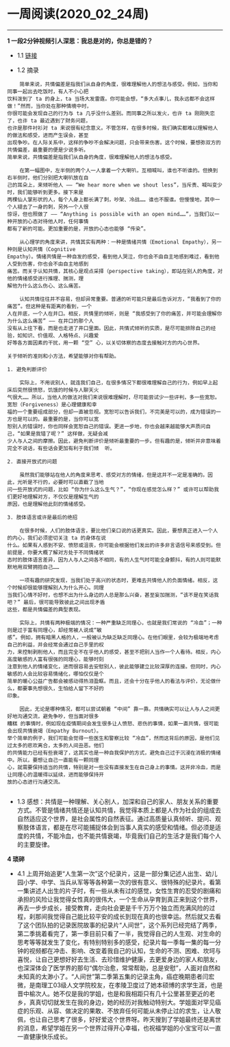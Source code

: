 # 一周阅读(2020_02_24周)

---

**1 一段2分钟视频引人深思：我总是对的，你总是错的？**

- 1.1 [链接](https://mp.weixin.qq.com/s/zU9VIJYF2Ydmu4wOlH_ahQ)

- 1.2 摘录
~~~
    简单来说，共情偏差是指我们从自身的角度，很难理解他人的想法与感受。例如，当你和同事一起出去吃饭时，有人不小心把  
饮料泼到了 ta 的身上，ta 当场大发雷霆。你可能会想，“多大点事儿，我永远都不会这样做！”然而，当你处在那种情境中时，  
你很可能会发现自己的行为与 ta 几乎没什么差别。而同事之所以发火，也许 ta 刚刚失恋了，也许 ta 最近遇到了财务问题，  
也许是那件衬衫对 ta 来说很有纪念意义。不管怎样，在很多时候，我们确实都难以理解他人的做法和感受，进而产生误会，甚至  
出现争吵。在人际关系中，这样的争吵不会解决问题，只会带来伤害。这个时候，要想弥双方的共情偏差，最重要的便是少说多听。  
简单来说，共情偏差是指我们从自身的角度，很难理解他人的想法与感受。  

    在第一幅图中，左半侧的两个人一人拿着一个大喇叭，互相喊叫，谁也不听谁的。但换到右半侧时，他们分别把大喇叭放在自  
己的耳朵上，来倾听他人 —— “We hear more when we shout less”，当斥责、喊叫变少时，我们能够听到更多。接下来是  
两棵仙人掌形状的人，每个人身上都长满了刺，吵架、冷战…… 谁也不服谁。但慢慢地，其中一个人褪去了一身的刺，另外一个人很  
惊讶，但也照做了 —— “Anything is possible with an open mind……”，当我们以一种开放的心态对待他人时，任何事情  
都有了新的可能。更加重要的是，开放的心态也能够 “传染”。  

    从心理学的角度来讲，共情其实有两种：一种是情绪共情（Emotional Empathy），另一种则是认知共情（Cognitive   
Empathy）。情绪共情是一种自发的感受，看到他人哭泣，你也会不由自主地感到难过，看到他人受到伤害，你也会不由自主地感到  
痛苦。而关于认知共情，其核心是观点采择（perspective taking），即站在别人的角度，对他的情绪感受进行推理、揣测，理  
解他为什么这么伤心、这么痛苦。  

    认知共情往往并不容易，但却异常重要。普通的听可能只是最后告诉对方，“我看到了你的痛苦”。但这种是有距离的看到，一个  
人在井底，一个人在井口。相反，共情里的倾听，则是 “我感受到了你的痛苦，并可能会理解你为什么这么痛苦” —— 在井口的那个人  
没有从上往下看，而是也走进了井口里面。因此，共情式倾听的实质，是尽可能排除自己的经验，如知识、价值观、人格特点、兴趣爱  
好等各方面因素的干扰，用一颗 “空” 心，以关切体察的态度去接触对方的内心世界。  

关于倾听的准则和小方法，希望能够对你有帮助。  

1. 避免判断评价  

    实际上，不用说别人，就连我们自己，在很多情况下都很难理解自己的行为，例如早上起床后突然很愤怒，饥饿的时候与人聊天火  
气很大…… 所以，当他人的做法对我们来说很难理解时，尽可能尝试少一些评判，多一些宽恕。宽恕（Forgiveness）是心理健康和幸  
福的一个重要组成部分，但却一直被忽视。宽恕可以告诉我们，不完美是可以的，成为错误的一方也是可以的。最重要的是，当你可以宽  
恕别人的错误时，你也同样会宽恕自己的错误。更进一步地，你也会越来越能够大声质问自己，“如果是我错了呢？” 这样做，无疑会减  
少人与人之间的摩擦。因此，避免判断评价是倾听最重要的一步。但有趣的是，倾听并非意味着完全不说话，有些话会更加有利于我们倾  听。

2. 直接开放式的问题  

    虽然我们能够站在他人的角度来思考、感受对方的情绪，但是这并不一定是准确的。因此，光听是不行的，必要时可以直截了当地  
问一些开放式的问题，比如 “你为什么这么生气？”，“你现在感觉怎么样？” 或许可以帮助我们更好地理解对方，不仅仅是理解生气的  
原因，也是理解他此刻的情绪感受。  

3. 肢体语言或许是最后的绝招  

    在很多时候，人们的肢体语言，要比他们亲口说的话更真实。因此，要想真正进入一个人的内心，我们必须密切关注 ta 的身体在说  
什么。如果有人感到不安、愤怒或沮丧，你可能会根据他们发出的许多非言语信号来感受到。但前提是，你要大概了解对方处于不同情绪状  
态时的肢体语言差异，因为人与人之间各不相同，有的人生气时可能全身颤抖，有的人则可能默默地用双臂拥抱自己……  

    一项有趣的研究发现，当我们处于高兴的状态时，更难去共情他人的负面情绪。相反，这个时候却很能够理解别人为什么开心。同理  
当我们心情不好时，也想不出为什么身边的人总是那么兴奋，甚至妄加揣测，“该不是在笑话我吧？” 最后，很可能导致彼此之间出现矛盾  
这些，都是共情偏差的典型表现。  

    实际上，共情有两种极端的情况：一种严重缺乏同理心，也就是我们常说的 “冷血”；一种则是过于富有同理心，却经常被人说成“敏  
感”。例如，拥有暗黑人格的人，一般被认为缺乏缺乏同理心。在他们眼里，会较为极端地考虑自己的利益，并会经常会通过自己手里的权  
力，来控制剥削他人，而且完全不在乎他人的感受，甚至不把别人当作一个人看待。相反，内心高度敏感的人富有很强的同理心，能够时刻  
注意到他人的情绪变化，进而很容易去安慰别人，彼此能够建立比较深厚的连接。但同时，内心敏感的人会比较容易情绪化，哪怕仅仅是个  
简单的暖心公益广告都会被感动得热泪盈眶。而且，还会十分在乎他人的看法与评价，无论做什么，都要事先想很久，生怕给人留下不好的  
印象。  
 
    因此，无论是哪种情况，都可以尝试朝着 “中间” 靠一靠。共情确实可以让人与人之间更好地沟通交流，避免争吵，但当面对很多  
糟糕 的事情时，例如现在疫情期间会发生很多让人愤怒、悲伤的事情，如果一直共情，很可能会出现共情衰竭（Empathy Burnout）。  
举个简单的例子，我们可能会觉得一些医生和警察比较 “冷血”，然而这背后的原因，是他们见过太多的悲欢离合，太多的人间丑恶。他们  
的共情能力已经有些衰竭了，这其实也是一种自我保护的方式，避免自己过于沉浸在消极的情绪中。所以，要想让自己一直能有一颗同理  
心，就需要保持适当的共情，特别是对一些没有直接发生在自己身上的事情。这并非冷血，而是让同理心的温暖得以延续，进而能够保持开  
放的心态进行沟通交流。  
    
~~~

- 1.3 感想：共情是一种理解、关心别人，加深和自己的家人、朋友关系的重要方式。不管是情绪共情还是认知共情，我觉得本质上都是人作为社会的组成去自然适应这个世界，是社会属性的自然表征。通过高质量认真倾听、提问、观察肢体语言，都是在尽可能捕捉体会到当事人真实的感受和情绪。但必须是适度的共情，不能冷血，也不能共情衰竭，毕竟我们自己的生活才是我们每个人的主要旋律。




**4 琐碎**

- 4.1 上周开始追更“人生第一次”这个纪录片，这是一部分集记述人出生、幼儿园小学、中学、当兵从军等等各种第一次的很有意义、很特殊的纪录片。看第一集讲述人出生的片子时，有一些从未有过的感觉，女性生育的忍受的剧痛和承担的风险让我觉得女性真的很伟大，一个生命从孕育到真正来到这个世界，再去一步步成长，接受教育，走向社会更是千千万万个独立而充满风险的过程，刹那间我觉得自己能比较平安的成长到现在真的也很幸运。然后就又去看了这个团队拍的记录医院故事的纪录片“人间世”，这个系列已经完结了两季，第二季挑着看完了，第一季目前只看了一半，我觉得自己的人生观、对生命的思考等等就发生了变化，有特别特别多的感受，纪录片每一季每一集的每一分钟的视频都在冲击、影响、改变着我自己的认知，生命的不测、困难、坎坷与喜悦，让自己更想好好去生活、去珍惜维护健康，去更爱身边的家人和朋友，也深深体会了医学界的那句“偶尔治愈，常常帮助，总是安慰”，人面对自然和未知真的太渺小了。“人间世”第二季第五集的记录主角，癌症晚期患者闫宏微，是南理工03级人文学院校友，在孝陵卫度过了她本硕博的求学生涯，也是晋中榆次人。她不仅是我的学姐，也是和我相距只有几十公里甚至更近的老乡，真真切切就发生在我的身边，她的经历对我触动特别大。学姐面对罕见癌症的乐观、从容、做决定的果敢、不放弃任何可能从未停止过的求生，让人敬佩，也让自己思考了很多，好好爱这个世界呀。昨天搜到了学姐最终还是离世的消息，希望学姐在另一个世界过得开心幸福，也祝福学姐的小宝宝可以一直一直健康快乐成长。

